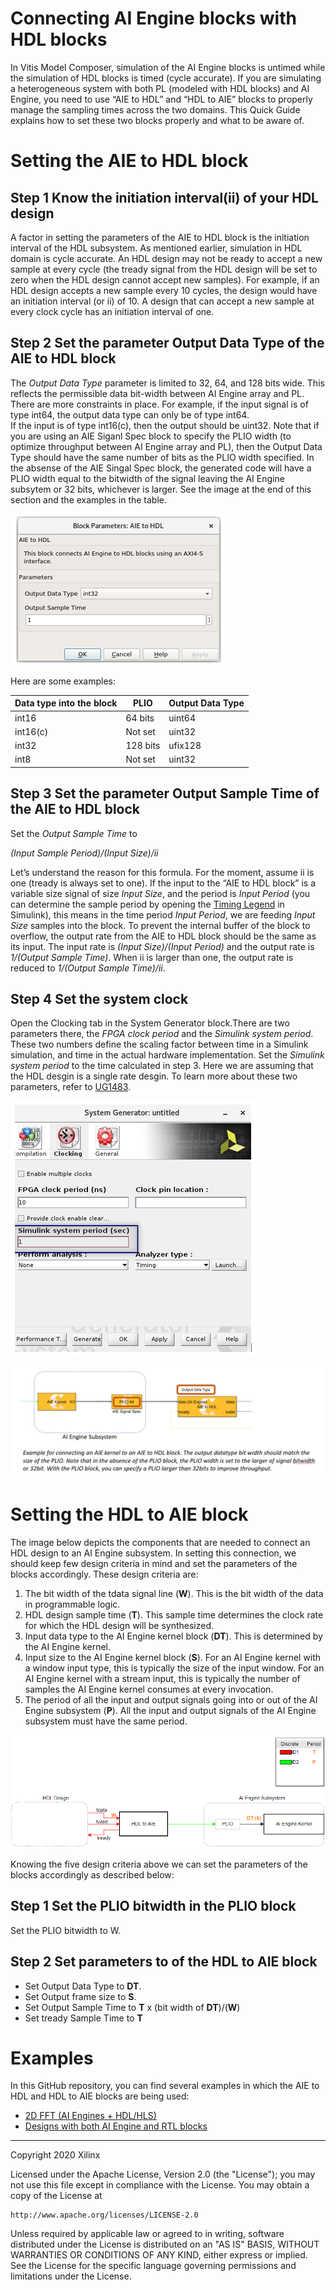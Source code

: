 # Connecting AI Engine blocks with HDL blocks
In Vitis Model Composer, simulation of the AI Engine blocks is untimed while the simulation of HDL blocks is timed (cycle accurate). 
If you are simulating a heterogeneous system with both PL (modeled with HDL blocks) and AI Engine, you need to use “AIE to HDL” and “HDL to AIE” blocks to properly 
manage the sampling times across the two domains. This Quick Guide explains how to set these two blocks properly and what to be aware of.

# Setting the AIE to HDL block
## Step 1 Know the initiation interval(ii) of your HDL design
A factor in setting the parameters of the AIE to HDL block is the initiation interval of the HDL subsystem. 
As mentioned earlier, simulation in HDL domain is cycle accurate. 
An HDL design may not be ready to accept a new sample at every cycle (the tready signal from the HDL design will be set to zero when the HDL design cannot accept new samples). 
For example, if an HDL design accepts a new sample every 10 cycles, the design would have an initiation interval (or ii) of 10. A design that can accept a new sample at every clock cycle has an initiation interval of one.

## Step 2 Set the parameter Output Data Type of the AIE to HDL block
The *Output Data Type* parameter is limited to 32, 64, and 128 bits wide. This reflects the permissible data bit-width between AI Engine array and PL. 
There are more constraints in place. For example, if the input signal is of type int64, the output data type can only be of type int64.  
If the input is of type int16(c), then the output should be uint32. Note that if you are using an AIE Siganl Spec block to specify the PLIO width (to optimize throughput between AI Engine array and PL), then the Output Data Type should have the same number of bits as the PLIO width specified. In the absense of the AIE Singal Spec block, the generated code will have a PLIO width equal to the bitwidth of the signal leaving the AI Engine subsytem or 32 bits, whichever is larger. See the image at the end of this section and the examples in the table.  

![AIE_to_HDL](images/AIE_to_HDL.png)

Here are some examples:

| Data type into the block | PLIO     | Output Data Type |
|--------------------------|----------|------------------|
| int16                    | 64 bits  | uint64           |
| int16(c)                 | Not set  | uint32           |
| int32                    | 128 bits | ufix128          |
| int8                     | Not set  | uint32           |

## Step 3 Set the parameter Output Sample Time of the AIE to HDL block
Set the *Output Sample Time* to

*(Input Sample Period)/(Input Size)/ii*

Let’s understand the reason for this formula. 
For the moment, assume ii is one (tready is always set to one). 
If the input to the “AIE to HDL block” is a variable size signal of size *Input Size*, and the period is 
*Input Period* (you can determine the sample period by opening the [Timing Legend](https://www.mathworks.com/help/simulink/ug/how-to-view-sample-time-information.html) in Simulink),
this means in the time period *Input Period*, we are feeding *Input Size* samples into the block. 
To prevent the internal buffer of the block to overflow, the output rate from the AIE to HDL block should be the same as its input. 
The input rate is *(Input Size)/(Input Period)* and the output rate is *1/(Output Sample Time)*. When ii is larger than one, the output rate is reduced to *1/(Output Sample Time)/ii*. 


## Step 4 Set the system clock
Open the Clocking tab in the System Generator block.There are two parameters there, the *FPGA clock period* and the *Simulink system period*. These two numbers define the scaling factor between time in a Simulink simulation, and time in the actual hardware implementation. Set the *Simulink system period* to the time calculated in step 3. Here we are assuming that the HDL desgin is a single rate desgin. To learn more about these two parameters, refer to [UG1483](https://www.xilinx.com/support/documentation/sw_manuals/xilinx2021_1/ug1483-model-composer-sys-gen-user-guide.pdf). 

![System Generator](images/system_generator.png)


![High Level AIE to HDL](images/high_level2.png)


# Setting the HDL to AIE block

The image below depicts the components that are needed to connect an HDL design to an AI Engine subsystem. In setting this connection, we should keep few design criteria in mind and set the parameters of the blocks accordingly. These design criteria are:

1. The bit width of the tdata signal line (**W**). This is the bit width of the data in programmable logic.
1. HDL design sample time (**T**). This sample time determines the clock rate for which the HDL design will be synthesized.
1. Input data type to the AI Engine kernel block (**DT**). This is determined by the AI Engine kernel.
1. Input size to the AI Engine kernel block (**S**). For an AI Engine kernel with a window input type, this is typically the size of the input window. For an AI Engine kernel with a stream input, this is typically the number of samples the AI Engine kernel consumes at every invocation.
1. The period of all the input and output signals going into or out of the AI Engine subsystem (**P**). All the input and output signals of the AI Engine subsystem must have the same period.

![System Generator](images/high_level_AIE_HDL.png)

Knowing the five design criteria above we can set the parameters of the blocks accordingly as described below:


## Step 1 Set the PLIO bitwidth in the PLIO block
Set the PLIO bitwidth to W.

## Step 2 Set parameters to of the HDL to AIE block

* Set Output Data Type to **DT**.
* Set Output frame size to **S**.
* Set Output Sample Time to **T** x (bit width of **DT**)/(**W**)
* Set tready Sample Time to **T**

# Examples
In this GitHub repository, you can find several examples in which the AIE to HDL and HDL to AIE blocks are being used:

* <a href="../../Designs/FFT2D/README.md">2D FFT (AI Engines + HDL/HLS) </a>
* <a href="../../AIE_HDL/README.md">Designs with both AI Engine and RTL blocks</a>

--------------
Copyright 2020 Xilinx

Licensed under the Apache License, Version 2.0 (the "License");
you may not use this file except in compliance with the License.
You may obtain a copy of the License at

    http://www.apache.org/licenses/LICENSE-2.0

Unless required by applicable law or agreed to in writing, software
distributed under the License is distributed on an "AS IS" BASIS,
WITHOUT WARRANTIES OR CONDITIONS OF ANY KIND, either express or implied.
See the License for the specific language governing permissions and
limitations under the License.
